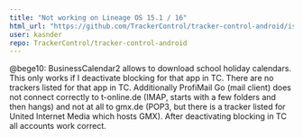 ```yaml
---
title: "Not working on Lineage OS 15.1 / 16"
html_url: "https://github.com/TrackerControl/tracker-control-android/issues/23"
user: kasnder
repo: TrackerControl/tracker-control-android
---
```


@bege10: BusinessCalendar2 allows to download school holiday calendars. This only works if I deactivate blocking for that app in TC. There are no trackers listed for that app in TC.
Additionally ProfiMail Go (mail client) does not connect correctly to t-online.de (IMAP, starts with a few folders and then hangs) and not at all to gmx.de (POP3, but there is a tracker listed for United Internet Media which hosts GMX). After deactivating blocking in TC all accounts work correct.